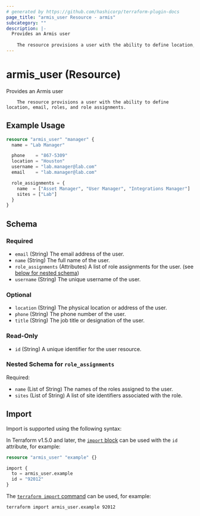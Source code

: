 ```yaml
---
# generated by https://github.com/hashicorp/terraform-plugin-docs
page_title: "armis_user Resource - armis"
subcategory: ""
description: |-
  Provides an Armis user
  
  	The resource provisions a user with the ability to define location, email, roles, and role assignments.
---
```


# armis_user (Resource)

Provides an Armis user

		The resource provisions a user with the ability to define location, email, roles, and role assignments.

## Example Usage

```terraform
resource "armis_user" "manager" {
  name = "Lab Manager"

  phone    = "867-5309"
  location = "Houston"
  username = "lab.manager@lab.com"
  email    = "lab.manager@lab.com"

  role_assignments = {
    name  = ["Asset Manager", "User Manager", "Integrations Manager"]
    sites = ["Lab"]
  }
}
```

<!-- schema generated by tfplugindocs -->
## Schema

### Required

- `email` (String) The email address of the user.
- `name` (String) The full name of the user.
- `role_assignments` (Attributes) A list of role assignments for the user. (see [below for nested schema](#nestedatt--role_assignments))
- `username` (String) The unique username of the user.

### Optional

- `location` (String) The physical location or address of the user.
- `phone` (String) The phone number of the user.
- `title` (String) The job title or designation of the user.

### Read-Only

- `id` (String) A unique identifier for the user resource.

<a id="nestedatt--role_assignments"></a>
### Nested Schema for `role_assignments`

Required:

- `name` (List of String) The names of the roles assigned to the user.
- `sites` (List of String) A list of site identifiers associated with the role.

## Import

Import is supported using the following syntax:

In Terraform v1.5.0 and later, the [`import` block](https://developer.hashicorp.com/terraform/language/import) can be used with the `id` attribute, for example:

```terraform
resource "armis_user" "example" {}

import {
  to = armis_user.example
  id = "92012"
}
```

The [`terraform import` command](https://developer.hashicorp.com/terraform/cli/commands/import) can be used, for example:

```sh
terraform import armis_user.example 92012
```
